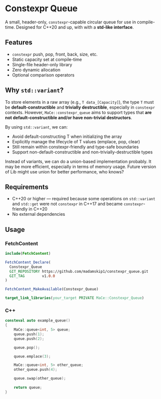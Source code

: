 # Constexpr Queue 

A small, header-only, `constexpr`-capable circular queue for use in compile-time. Designed for C++20 and up, with with a **std‑like interface**.

## Features

- `constexpr` push, pop, front, back, size, etc.
- Static capacity set at compile-time
- Single-file header-only library
- Zero dynamic allocation
- Optional comparison operators


## Why `std::variant`?

To store elements in a raw array (e.g., `T data_[Capacity]`), the type `T` must be **default-constructible** and **trivially destructible**, especially in `constexpr` contexts. However, `MaCe::constexpr_queue` aims to support types that **are not default-constructible and/or have non-trivial destructors**.

By using `std::variant`, we can:

- Avoid default-constructing T when initializing the array
- Explicitly manage the lifecycle of T values (emplace, pop, clear)
- Still remain within constexpr-friendly and type-safe boundaries
- Support non-default-constructible and non-trivially-destructible types

Instead of variants, we can do a union-based implementation probably. It may be more efficient, especially in terms of memory usage. Future version of Lib might use union for better performance, who knows?

## Requirements

- C++20 or higher — required because some operations on `std::variant` and `std::get` were not `constexpr` in C++17 and became `constexpr`-friendly in C++20
- No external dependencies

## Usage

### FetchContent

```cmake
include(FetchContent)

FetchContent_Declare(
  Constexpr_Queue
  GIT_REPOSITORY https://github.com/madamskip1/constexpr_queue.git
  GIT_TAG        v1.0.0
)

FetchContent_MakeAvailable(Constexpr_Queue)

target_link_libraries(your_target PRIVATE MaCe::Constexpr_Queue)
```

### C++

```cpp
consteval auto example_queue()
{
    MaCe::queue<int, 5> queue;
    queue.push(1);
    queue.push(2);

    queue.pop();

    queue.emplace(3);

    MaCe::queue<int, 5> other_queue;
    other_queue.push(4);

    queue.swap(other_queue);
    
    return queue;
}
```
